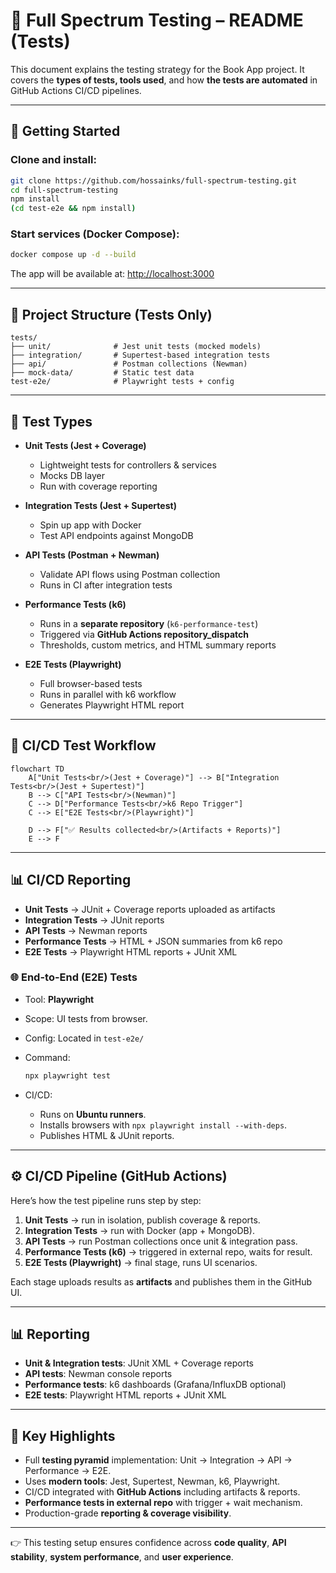 # 🧪 Full Spectrum Testing – README (Tests)

This document explains the testing strategy for the Book App project.
It covers the **types of tests, tools used**, and how **the tests are automated** in GitHub Actions CI/CD pipelines.

---

## 🚀 Getting Started

### Clone and install:

```bash
git clone https://github.com/hossainks/full-spectrum-testing.git
cd full-spectrum-testing
npm install
(cd test-e2e && npm install)
```

### Start services (Docker Compose):

```bash
docker compose up -d --build
```

The app will be available at: [http://localhost:3000](http://localhost:3000)

---

## 📂 Project Structure (Tests Only)

```
tests/
├── unit/              # Jest unit tests (mocked models)
├── integration/       # Supertest-based integration tests
├── api/               # Postman collections (Newman)
├── mock-data/         # Static test data
test-e2e/              # Playwright tests + config
```

---

## 🧪 Test Types

* **Unit Tests (Jest + Coverage)**

  * Lightweight tests for controllers & services
  * Mocks DB layer
  * Run with coverage reporting

* **Integration Tests (Jest + Supertest)**

  * Spin up app with Docker
  * Test API endpoints against MongoDB

* **API Tests (Postman + Newman)**

  * Validate API flows using Postman collection
  * Runs in CI after integration tests

* **Performance Tests (k6)**

  * Runs in a **separate repository** (`k6-performance-test`)
  * Triggered via **GitHub Actions repository_dispatch**
  * Thresholds, custom metrics, and HTML summary reports

* **E2E Tests (Playwright)**

  * Full browser-based tests
  * Runs in parallel with k6 workflow
  * Generates Playwright HTML report

---

## 🔄 CI/CD Test Workflow

```mermaid
flowchart TD
    A["Unit Tests<br/>(Jest + Coverage)"] --> B["Integration Tests<br/>(Jest + Supertest)"]
    B --> C["API Tests<br/>(Newman)"]
    C --> D["Performance Tests<br/>k6 Repo Trigger"]
    C --> E["E2E Tests<br/>(Playwright)"]

    D --> F["✅ Results collected<br/>(Artifacts + Reports)"]
    E --> F

```

---

## 📊 CI/CD Reporting

* **Unit Tests** → JUnit + Coverage reports uploaded as artifacts
* **Integration Tests** → JUnit reports
* **API Tests** → Newman reports
* **Performance Tests** → HTML + JSON summaries from k6 repo
* **E2E Tests** → Playwright HTML reports + JUnit XML


### 🌐 End-to-End (E2E) Tests

* Tool: **Playwright**
* Scope: UI tests from browser.
* Config: Located in `test-e2e/`
* Command:
  ```bash
  npx playwright test
  ```
* CI/CD:

  * Runs on **Ubuntu runners**.
  * Installs browsers with `npx playwright install --with-deps`.
  * Publishes HTML & JUnit reports.

---

## ⚙️ CI/CD Pipeline (GitHub Actions)

Here’s how the test pipeline runs step by step:

1. **Unit Tests** → run in isolation, publish coverage & reports.
2. **Integration Tests** → run with Docker (app + MongoDB).
3. **API Tests** → run Postman collections once unit & integration pass.
4. **Performance Tests (k6)** → triggered in external repo, waits for result.
5. **E2E Tests (Playwright)** → final stage, runs UI scenarios.

Each stage uploads results as **artifacts** and publishes them in the GitHub UI.

---

## 📊 Reporting

* **Unit & Integration tests**: JUnit XML + Coverage reports
* **API tests**: Newman console reports
* **Performance tests**: k6 dashboards (Grafana/InfluxDB optional)
* **E2E tests**: Playwright HTML reports + JUnit XML

---

## 🚀 Key Highlights

* Full **testing pyramid** implementation: Unit → Integration → API → Performance → E2E.
* Uses **modern tools**: Jest, Supertest, Newman, k6, Playwright.
* CI/CD integrated with **GitHub Actions** including artifacts & reports.
* **Performance tests in external repo** with trigger + wait mechanism.
* Production-grade **reporting & coverage visibility**.
---

👉 This testing setup ensures confidence across **code quality**, **API stability**, **system performance**, and **user experience**.